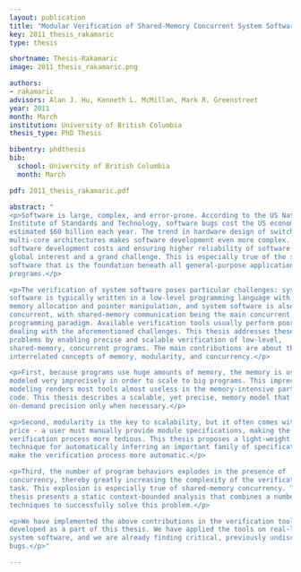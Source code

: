 ```yaml
---
layout: publication
title: "Modular Verification of Shared-Memory Concurrent System Software"
key: 2011_thesis_rakamaric
type: thesis

shortname: Thesis-Rakamaric
image: 2011_thesis_rakamaric.png

authors:
- rakamaric
advisors: Alan J. Hu, Kenneth L. McMillan, Mark R. Greenstreet
year: 2011
month: March
institution: University of British Columbia
thesis_type: PhD Thesis

bibentry: phdthesis
bib:
  school: University of British Columbia
  month: March

pdf: 2011_thesis_rakamaric.pdf

abstract: "
<p>Software is large, complex, and error-prone. According to the US National
Institute of Standards and Technology, software bugs cost the US economy an
estimated $60 billion each year. The trend in hardware design of switching to
multi-core architectures makes software development even more complex. Cutting
software development costs and ensuring higher reliability of software is of
global interest and a grand challenge. This is especially true of the system
software that is the foundation beneath all general-purpose application
programs.</p>

<p>The verification of system software poses particular challenges: system
software is typically written in a low-level programming language with dynamic
memory allocation and pointer manipulation, and system software is also highly
concurrent, with shared-memory communication being the main concurrent
programming paradigm. Available verification tools usually perform poorly when
dealing with the aforementioned challenges. This thesis addresses these
problems by enabling precise and scalable verification of low-level,
shared-memory, concurrent programs. The main contributions are about the
interrelated concepts of memory, modularity, and concurrency.</p>

<p>First, because programs use huge amounts of memory, the memory is usually
modeled very imprecisely in order to scale to big programs. This imprecise
modeling renders most tools almost useless in the memory-intensive parts of
code. This thesis describes a scalable, yet precise, memory model that offers
on-demand precision only when necessary.</p>

<p>Second, modularity is the key to scalability, but it often comes with a
price - a user must manually provide module specifications, making the
verification process more tedious. This thesis proposes a light-weight
technique for automatically inferring an important family of specifications to
make the verification process more automatic.</p>

<p>Third, the number of program behaviors explodes in the presence of
concurrency, thereby greatly increasing the complexity of the verification
task. This explosion is especially true of shared-memory concurrency. The
thesis presents a static context-bounded analysis that combines a number of
techniques to successfully solve this problem.</p>

<p>We have implemented the above contributions in the verification tools
developed as a part of this thesis. We have applied the tools on real-life
system software, and we are already finding critical, previously undiscovered
bugs.</p>"

---
```

